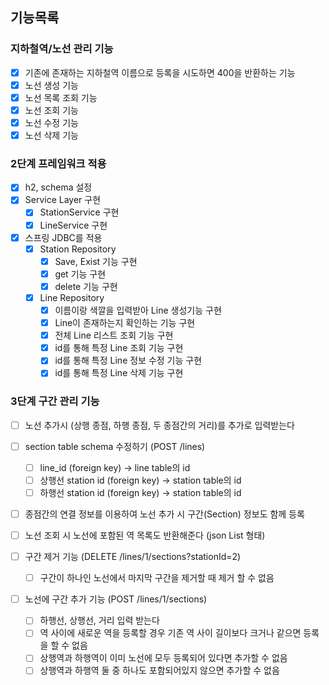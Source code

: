 ## 기능목록

### 지하철역/노선 관리 기능

- [x] 기존에 존재하는 지하철역 이름으로 등록을 시도하면 400을 반환하는 기능
- [x] 노선 생성 기능
- [x] 노선 목록 조회 기능
- [x] 노선 조회 기능
- [x] 노선 수정 기능
- [x] 노선 삭제 기능

### 2단계 프레임워크 적용

- [x] h2, schema 설정
- [x] Service Layer 구현
    - [x] StationService 구현
    - [x] LineService 구현

- [x] 스프링 JDBC를 적용
    - [x] Station Repository
        - [x] Save, Exist 기능 구현
        - [x] get 기능 구현
        - [x] delete 기능 구현
    - [x] Line Repository
        - [x] 이름이랑 색깔을 입력받아 Line 생성기능 구현
        - [x] Line이 존재하는지 확인하는 기능 구현
        - [x] 전체 Line 리스트 조회 기능 구현
        - [x] id를 통해 특정 Line 조회 기능 구현
        - [x] id를 통해 특정 Line 정보 수정 기능 구현
        - [x] id를 통해 특정 Line 삭제 기능 구현

### 3단계 구간 관리 기능
- [ ] 노선 추가시 (상행 종점, 하행 종점, 두 종점간의 거리)를 추가로 입력받는다
- [ ] section table schema 수정하기 (POST /lines)
    - [ ] line_id (foreign key) -> line table의 id
    - [ ] 상행선 station id (foreign key) -> station table의 id
    - [ ] 하행선 station id (foreign key) -> station table의 id
- [ ] 종점간의 연결 정보를 이용하여 노선 추가 시 구간(Section) 정보도 함께 등록

- [ ] 노선 조회 시 노선에 포함된 역 목록도 반환해준다 (json List 형태)

- [ ] 구간 제거 기능 (DELETE /lines/1/sections?stationId=2)
    - [ ] 구간이 하나인 노선에서 마지막 구간을 제거할 때 제거 할 수 없음

- [ ] 노선에 구간 추가 기능 (POST /lines/1/sections)
    - [ ] 하행선, 상행선, 거리 입력 받는다
    - [ ] 역 사이에 새로운 역을 등록할 경우 기존 역 사이 길이보다 크거나 같으면 등록을 할 수 없음
    - [ ] 상행역과 하행역이 이미 노선에 모두 등록되어 있다면 추가할 수 없음
    - [ ] 상행역과 하행역 둘 중 하나도 포함되어있지 않으면 추가할 수 없음